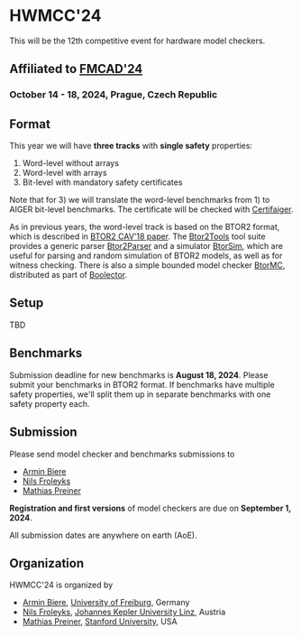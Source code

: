 # HWMCC'24

This will be the 12th competitive event for hardware model checkers.

## Affiliated to [FMCAD'24](https://fmcad.forsyte.at/FMCAD24/)
### October 14 - 18, 2024, Prague, Czech Republic

## Format

This year we will have **three tracks** with **single safety** properties:

1. Word-level without arrays
2. Word-level with arrays
3. Bit-level with mandatory safety certificates

Note that for 3) we will translate the word-level benchmarks from 1) to
AIGER bit-level benchmarks.
The certificate will be checked with [Certifaiger](https://github.com/Froleyks/certifaiger).

As in previous years, the word-level track is based on the BTOR2 format, which
is described in
[BTOR2 CAV'18 paper](https://link.springer.com/content/pdf/10.1007%2F978-3-319-96145-3_32.pdf).
The [Btor2Tools](https://github.com/Boolector/btor2tools/)
tool suite provides a generic parser
[Btor2Parser](https://github.com/Boolector/btor2tools/tree/master/src/btor2parser)
and a simulator
[BtorSim](https://github.com/Boolector/btor2tools/tree/master/src/btorsim),
which are useful for parsing and random simulation of BTOR2 models, as well as
for witness checking.
There is also a simple bounded model checker
[BtorMC](https://github.com/Boolector/boolector/blob/master/src/btormc.c),
distributed as part of
[Boolector](https://github.com/Boolector/boolector).


## Setup

TBD

## Benchmarks

Submission deadline for new benchmarks is **August 18, 2024**. Please submit
your benchmarks in BTOR2 format. If benchmarks have multiple safety properties,
we'll split them up in separate benchmarks with one safety property each.

## Submission

Please send model checker and benchmarks submissions to  
- [Armin Biere](mailto:biere@cs.uni-freiburg.de)
- [Nils Froleyks](mailto:nils.froleyks@jku.at)
- [Mathias Preiner](mailto:preiner@cs.stanford.edu)

**Registration and first versions** of model checkers are due on
**September 1, 2024**.

All submission dates are anywhere on earth (AoE).

## Organization

HWMCC'24 is organized by

- [Armin Biere](https://cca.informatik.uni-freiburg.de/biere),
  [University of Freiburg](https://uni-freiburg.de), Germany
- [Nils Froleyks](http://fmv.jku.at/froleyks), 
  [Johannes Kepler University Linz](http://www.jku.at), Austria
- [Mathias Preiner](https://cs.stanford.edu/~preiner),
  [Stanford University](https://www.stanford.edu), USA
